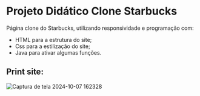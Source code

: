 # Projeto Didático Clone Starbucks 

Página clone do Starbucks, utilizando responsividade e programação com:
* HTML para a estrutura do site;
* Css para a estilização do site;
* Java para ativar algumas funções.

## Print site:
![Captura de tela 2024-10-07 162328](https://github.com/user-attachments/assets/1cd01f05-97c1-4bca-8e35-844b0fa1898d)

 
